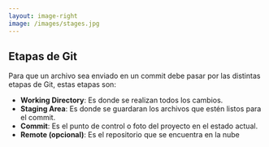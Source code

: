 ```yaml
---
layout: image-right
image: /images/stages.jpg
---
```


<div class="flex h-full flex-col items-center justify-center">

  <div class="w-full">

  ## Etapas de Git
  </div>

  <div>

  Para que un archivo sea enviado en un commit debe pasar por las distintas etapas de Git, estas etapas son:

  - **Working Directory**: Es donde se realizan todos los cambios.
  - **Staging Area**: Es donde se guardaran los archivos que estén listos para el commit.
  - **Commit**: Es el punto de control o foto del proyecto en el estado actual.
  - **Remote (opcional)**: Es el repositorio que se encuentra en la nube
  </div>

</div>
